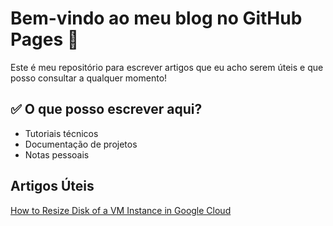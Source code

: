 # Bem-vindo ao meu blog no GitHub Pages 🚀

Este é meu repositório para escrever artigos que eu acho serem úteis e que posso consultar a qualquer momento!

## ✅ O que posso escrever aqui?

- Tutoriais técnicos
- Documentação de projetos
- Notas pessoais

## Artigos Úteis
[How to Resize Disk of a VM Instance in Google Cloud](posts/resize_disk_google_cloud)
